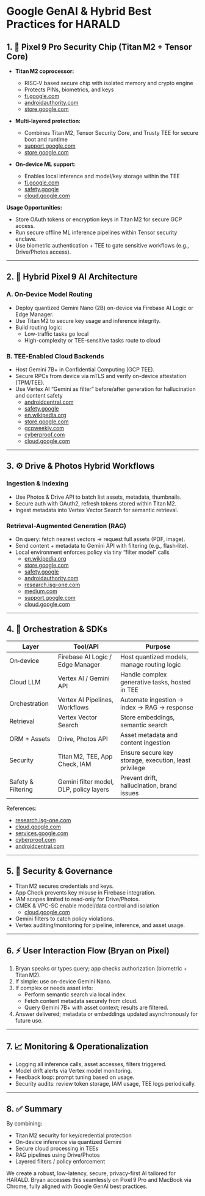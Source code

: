# Google GenAI & Hybrid Best Practices for HARALD

## 1. 📱 Pixel 9 Pro Security Chip (Titan M2 + Tensor Core)

- **Titan M2 coprocessor:**  
    - RISC‑V based secure chip with isolated memory and crypto engine  
    - Protects PINs, biometrics, and keys  
    - [fi.google.com](https://fi.google.com)  
    - [androidauthority.com](https://www.androidauthority.com)  
    - [store.google.com](https://store.google.com)

- **Multi-layered protection:**  
    - Combines Titan M2, Tensor Security Core, and Trusty TEE for secure boot and runtime  
    - [support.google.com](https://support.google.com)  
    - [store.google.com](https://store.google.com)

- **On-device ML support:**  
    - Enables local inference and model/key storage within the TEE  
    - [fi.google.com](https://fi.google.com)  
    - [safety.google](https://safety.google)  
    - [cloud.google.com](https://cloud.google.com)

**Usage Opportunities:**
- Store OAuth tokens or encryption keys in Titan M2 for secure GCP access.
- Run secure offline ML inference pipelines within Tensor security enclave.
- Use biometric authentication + TEE to gate sensitive workflows (e.g., Drive/Photos access).

---

## 2. 🧩 Hybrid Pixel 9 AI Architecture

### A. On‑Device Model Routing

- Deploy quantized Gemini Nano (2B) on-device via Firebase AI Logic or Edge Manager.
- Use Titan M2 to secure key usage and inference integrity.
- Build routing logic:  
    - Low-traffic tasks go local  
    - High-complexity or TEE-sensitive tasks route to cloud

### B. TEE-Enabled Cloud Backends

- Host Gemini 7B+ in Confidential Computing (GCP TEE).
- Secure RPCs from device via mTLS and verify on-device attestation (TPM/TEE).
- Use Vertex AI “Gemini as filter” before/after generation for hallucination and content safety  
    - [androidcentral.com](https://androidcentral.com)  
    - [safety.google](https://safety.google)  
    - [en.wikipedia.org](https://en.wikipedia.org)  
    - [store.google.com](https://store.google.com)  
    - [gcpweekly.com](https://gcpweekly.com)  
    - [cyberproof.com](https://cyberproof.com)  
    - [cloud.google.com](https://cloud.google.com)

---

## 3. ⚙️ Drive & Photos Hybrid Workflows

### Ingestion & Indexing

- Use Photos & Drive API to batch list assets, metadata, thumbnails.
- Secure auth with OAuth2, refresh tokens stored within Titan M2.
- Ingest metadata into Vertex Vector Search for semantic retrieval.

### Retrieval-Augmented Generation (RAG)

- On query: fetch nearest vectors → request full assets (PDF, image).
- Send content + metadata to Gemini API with filtering (e.g., flash‑lite).
- Local environment enforces policy via tiny “filter model” calls  
    - [en.wikipedia.org](https://en.wikipedia.org)  
    - [store.google.com](https://store.google.com)  
    - [safety.google](https://safety.google)  
    - [androidauthority.com](https://androidauthority.com)  
    - [research.isg-one.com](https://research.isg-one.com)  
    - [medium.com](https://medium.com)  
    - [support.google.com](https://support.google.com)  
    - [cloud.google.com](https://cloud.google.com)

---

## 4. 🔄 Orchestration & SDKs

| Layer         | Tool/API                          | Purpose                                               |
|---------------|-----------------------------------|-------------------------------------------------------|
| On‑device     | Firebase AI Logic / Edge Manager  | Host quantized models, manage routing logic           |
| Cloud LLM     | Vertex AI / Gemini API            | Handle complex generative tasks, hosted in TEE        |
| Orchestration | Vertex AI Pipelines, Workflows    | Automate ingestion → index → RAG → response           |
| Retrieval     | Vertex Vector Search              | Store embeddings, semantic search                     |
| ORM + Assets  | Drive, Photos API                 | Asset metadata and content ingestion                  |
| Security      | Titan M2, TEE, App Check, IAM     | Ensure secure key storage, execution, least privilege |
| Safety & Filtering | Gemini filter model, DLP, policy layers | Prevent drift, hallucination, brand issues   |

References:  
- [research.isg-one.com](https://research.isg-one.com)  
- [cloud.google.com](https://cloud.google.com)  
- [services.google.com](https://services.google.com)  
- [cyberproof.com](https://cyberproof.com)  
- [androidcentral.com](https://androidcentral.com)

---

## 5. 🔐 Security & Governance

- Titan M2 secures credentials and keys.
- App Check prevents key misuse in Firebase integration.
- IAM scopes limited to read-only for Drive/Photos.
- CMEK & VPC-SC enable model/data control and isolation  
    - [cloud.google.com](https://cloud.google.com)
- Gemini filters to catch policy violations.
- Vertex auditing/monitoring for pipeline, inference, and asset usage.

---

## 6. ⚡ User Interaction Flow (Bryan on Pixel)

1. Bryan speaks or types query; app checks authorization (biometric + Titan M2).
2. If simple: use on-device Gemini Nano.
3. If complex or needs asset info:
     - Perform semantic search via local index.
     - Fetch content metadata securely from cloud.
     - Query Gemini 7B+ with asset context; results are filtered.
4. Answer delivered; metadata or embeddings updated asynchronously for future use.

---

## 7. 📈 Monitoring & Operationalization

- Logging all inference calls, asset accesses, filters triggered.
- Model drift alerts via Vertex model monitoring.
- Feedback loop: prompt tuning based on usage.
- Security audits: review token storage, IAM usage, TEE logs periodically.

---

## 8. ✅ Summary

By combining:
- Titan M2 security for key/credential protection
- On-device inference via quantized Gemini
- Secure cloud processing in TEEs
- RAG pipelines using Drive/Photos
- Layered filters / policy enforcement

We create a robust, low-latency, secure, privacy-first AI tailored for HARALD. Bryan accesses this seamlessly on Pixel 9 Pro and MacBook via Chrome, fully aligned with Google GenAI best practices.
